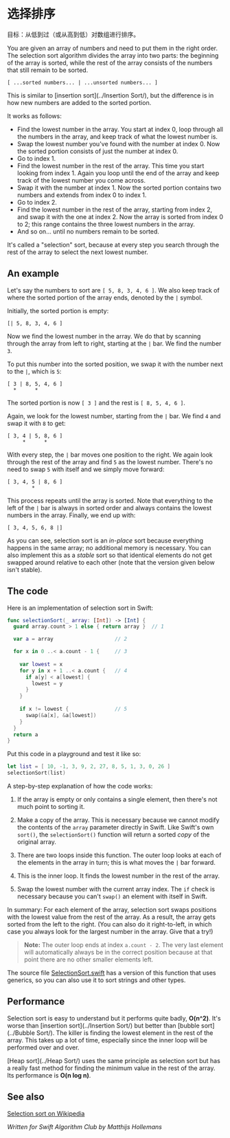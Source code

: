 # 选择排序

目标：从低到过（或从高到低）对数组进行排序。

You are given an array of numbers and need to put them in the right order. The selection sort algorithm divides the array into two parts: the beginning of the array is sorted, while the rest of the array consists of the numbers that still remain to be sorted. 

	[ ...sorted numbers... | ...unsorted numbers... ]

This is similar to [insertion sort](../Insertion Sort/), but the difference is in how new numbers are added to the sorted portion.

It works as follows:

- Find the lowest number in the array. You start at index 0, loop through all the numbers in the array, and keep track of what the lowest number is.
- Swap the lowest number you've found with the number at index 0. Now the sorted portion consists of just the number at index 0.
- Go to index 1.
- Find the lowest number in the rest of the array. This time you start looking from index 1. Again you loop until the end of the array and keep track of the lowest number you come across.
- Swap it with the number at index 1. Now the sorted portion contains two numbers and extends from index 0 to index 1.
- Go to index 2.
- Find the lowest number in the rest of the array, starting from index 2, and swap it with the one at index 2. Now the array is sorted from index 0 to 2; this range contains the three lowest numbers in the array.
- And so on... until no numbers remain to be sorted.

It's called a "selection" sort, because at every step you search through the rest of the array to select the next lowest number.

## An example

Let's say the numbers to sort are `[ 5, 8, 3, 4, 6 ]`. We also keep track of where the sorted portion of the array ends, denoted by the `|` symbol. 

Initially, the sorted portion is empty:

	[| 5, 8, 3, 4, 6 ]

Now we find the lowest number in the array. We do that by scanning through the array from left to right, starting at the `|` bar. We find the number `3`.

To put this number into the sorted position, we swap it with the number next to the `|`, which is `5`:

	[ 3 | 8, 5, 4, 6 ]
	  *      *

The sorted portion is now `[ 3 ]` and the rest is `[ 8, 5, 4, 6 ]`.

Again, we look for the lowest number, starting from the `|` bar. We find `4` and swap it with `8` to get:

	[ 3, 4 | 5, 8, 6 ]
	     *      *

With every step, the `|` bar moves one position to the right. We again look through the rest of the array and find `5` as the lowest number. There's no need to swap `5` with itself and we simply move forward:

	[ 3, 4, 5 | 8, 6 ]
	        *

This process repeats until the array is sorted. Note that everything to the left of the `|` bar is always in sorted order and always contains the lowest numbers in the array. Finally, we end up with:

	[ 3, 4, 5, 6, 8 |]

As you can see, selection sort is an *in-place* sort because everything happens in the same array; no additional memory is necessary. You can also implement this as a *stable* sort so that identical elements do not get swapped around relative to each other (note that the version given below isn't stable).

## The code

Here is an implementation of selection sort in Swift:

```swift
func selectionSort(_ array: [Int]) -> [Int] {
  guard array.count > 1 else { return array }  // 1

  var a = array                    // 2

  for x in 0 ..< a.count - 1 {     // 3
    
    var lowest = x
    for y in x + 1 ..< a.count {   // 4
      if a[y] < a[lowest] {
        lowest = y
      }
    }
    
    if x != lowest {               // 5
      swap(&a[x], &a[lowest])
    }
  }
  return a
}
```

Put this code in a playground and test it like so:

```swift
let list = [ 10, -1, 3, 9, 2, 27, 8, 5, 1, 3, 0, 26 ]
selectionSort(list)
```

A step-by-step explanation of how the code works:

1. If the array is empty or only contains a single element, then there's not much point to sorting it.

2. Make a copy of the array. This is necessary because we cannot modify the contents of the `array` parameter directly in Swift. Like Swift's own `sort()`, the `selectionSort()` function will return a sorted *copy* of the original array.

3. There are two loops inside this function. The outer loop looks at each of the elements in the array in turn; this is what moves the `|` bar forward.

4. This is the inner loop. It finds the lowest number in the rest of the array.

5. Swap the lowest number with the current array index. The `if` check is necessary because you can't `swap()` an element with itself in Swift.

In summary: For each element of the array, selection sort swaps positions with the lowest value from the rest of the array. As a result, the array gets sorted from the left to the right. (You can also do it right-to-left, in which case you always look for the largest number in the array. Give that a try!)

> **Note:** The outer loop ends at index `a.count - 2`. The very last element will automatically always be in the correct position because at that point there are no other smaller elements left.

The source file [SelectionSort.swift](SelectionSort.swift) has a version of this function that uses generics, so you can also use it to sort strings and other types.

## Performance

Selection sort is easy to understand but it performs quite badly, **O(n^2)**. It's worse than [insertion sort](../Insertion Sort/) but better than [bubble sort](../Bubble Sort/). The killer is  finding the lowest element in the rest of the array. This takes up a lot of time, especially since the inner loop will be performed over and over.

[Heap sort](../Heap Sort/) uses the same principle as selection sort but has a really fast method for finding the minimum value in the rest of the array. Its performance is **O(n log n)**.

## See also

[Selection sort on Wikipedia](https://en.wikipedia.org/wiki/Selection_sort)

*Written for Swift Algorithm Club by Matthijs Hollemans*


